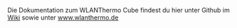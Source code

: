Die Dokumentation zum WLANThermo Cube findest du hier unter Github im [Wiki](https://github.com/WLANThermo-nano/WLANThermo_nano_Software/wiki) sowie unter www.wlanthermo.de
